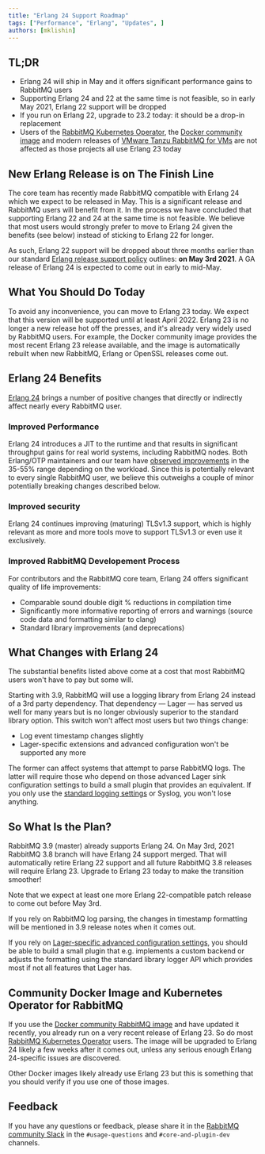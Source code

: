 ```yaml
---
title: "Erlang 24 Support Roadmap"
tags: ["Performance", "Erlang", "Updates", ]
authors: [mklishin]
---
```


## TL;DR

 * Erlang 24 will ship in May and it offers significant performance gains to RabbitMQ users
 * Supporting Erlang 24 and 22 at the same time is not feasible, so in early May 2021, Erlang 22 support will be dropped
 * If you run on Erlang 22, upgrade to 23.2 today: it should be a drop-in replacement
 * Users of the [RabbitMQ Kubernetes Operator](https://github.com/rabbitmq/cluster-operator), the [Docker community image](https://github.com/docker-library/rabbitmq) and modern releases of [VMware Tanzu RabbitMQ for VMs](https://docs.pivotal.io/rabbitmq-cf/1-21/index.html#:~:text=RabbitMQ%20for%20VMs.-,About%20VMware%20Tanzu%20RabbitMQ%20for%20VMs,and%20a%20pre%2Dprovisioned%20service.&text=Dedicated%20VM%20that%20serves%20a%20single%20service%20instance.) are not affected as those projects all use Erlang 23 today

<!-- truncate -->

## New Erlang Release is on The Finish Line

The core team has recently made RabbitMQ compatible with Erlang 24 which we expect to be released in May. This is a significant release and RabbitMQ users will benefit from it. In the process we have concluded that supporting Erlang 22 and 24 at the same time is not feasible. We believe that most users would
strongly prefer to move to Erlang 24 given the benefits (see below) instead
of sticking to Erlang 22 for longer.

As such, Erlang 22 support will be dropped about three months earlier than our
standard [Erlang release support policy](/docs/which-erlang) outlines: **on May 3rd 2021**.
A GA release of Erlang 24 is expected to come out in early to mid-May.

## What You Should Do Today

To avoid any inconvenience, you can move to Erlang 23 today. We expect that this version will be supported until at least April 2022.
Erlang 23 is no longer a new release hot off the presses, and it's already very widely used by RabbitMQ users.
For example, the Docker community image provides the most recent Erlang 23 release
available, and the image is automatically rebuilt when new RabbitMQ, Erlang or OpenSSL releases come out.

## Erlang 24 Benefits

[Erlang 24](https://www.erlang.org/news/144) brings a number of positive changes that directly or indirectly
affect nearly every RabbitMQ user.

### Improved Performance

 Erlang 24 introduces a JIT to the runtime and that results in significant throughput gains for real world systems, including RabbitMQ nodes.
 Both Erlang/OTP maintainers and our team have [observed improvements](https://www.erlang-solutions.com/blog/performance-testing-the-jit-compiler-for-the-beam-vm/) in the 35-55% range depending on the workload.
 Since this is potentially relevant to every single RabbitMQ user, we believe this outweighs a couple of minor potentially
 breaking changes described below.

### Improved security

Erlang 24 continues improving (maturing) TLSv1.3 support, which is highly relevant as more and more tools move to support TLSv1.3
or even use it exclusively.

### Improved RabbitMQ Developement Process

For contributors and the RabbitMQ core team, Erlang 24 offers significant quality of life improvements:

 * Comparable sound double digit % reductions in compilation time
 * Significantly more informative reporting of errors and warnings (source code data and formatting similar to clang)
 * Standard library improvements (and deprecations)


## What Changes with Erlang 24

The substantial benefits listed above come at a cost that
most RabbitMQ users won't have to pay but some will.

Starting with 3.9, RabbitMQ will use a logging library from Erlang 24 instead of a 3rd party dependency.
That dependency — Lager — has served us well for many years but is no longer obviously superior to the standard library option.
This switch won't affect most users but two things change:

* Log event timestamp changes slightly
* Lager-specific extensions and advanced configuration won't be supported any more

The former can affect systems that attempt to parse RabbitMQ logs. The latter will require those who depend on those advanced
Lager sink configuration settings to build a small plugin that provides an equivalent.
If you only use the [standard logging settings](/docs/logging) or Syslog,
you won't lose anything.


## So What Is the Plan?

RabbitMQ 3.9 (master) already supports Erlang 24. On May 3rd, 2021 RabbitMQ 3.8 branch will have Erlang 24 support merged.
That will automatically retire Erlang 22 support and all future RabbitMQ 3.8 releases will require Erlang 23.
Upgrade to Erlang 23 today to make the transition smoother!

Note that we expect at least one more Erlang 22-compatible patch release to come out before May 3rd.

If you rely on RabbitMQ log parsing, the changes in timestamp formatting will be mentioned in 3.9 release notes when it comes out.

If you rely on [Lager-specific advanced configuration settings](/docs/logging),
you should be able to build a small plugin that e.g. implements a custom backend or adjusts the formatting using
the standard library logger API which provides most if not all features that Lager has.


## Community Docker Image and Kubernetes Operator for RabbitMQ

If you use the [Docker community RabbitMQ image](https://github.com/docker-library/rabbitmq) and have updated it recently, you already run on a very recent
release of Erlang 23. So do most [RabbitMQ Kubernetes Operator](/kubernetes/operator/operator-overview) users.
The image will be upgraded to Erlang 24 likely a few weeks after it comes out,
unless any serious enough Erlang 24-specific issues are discovered.

Other Docker images likely already use Erlang 23 but this is something that you should verify
if you use one of those images.


## Feedback

If you have any questions or feedback, please share it in the [RabbitMQ community Slack](https://rabbitmq-slack.herokuapp.com/)
in the `#usage-questions` and `#core-and-plugin-dev` channels.
